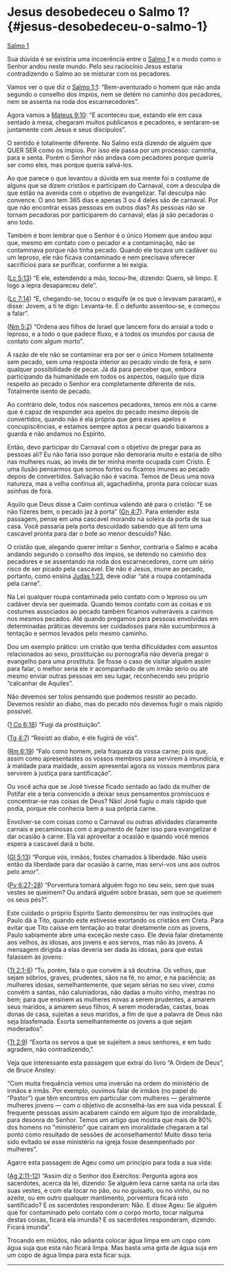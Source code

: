 # Jesus desobedeceu o Salmo 1? {#jesus-desobedeceu-o-salmo-1}

[Salmo 1](http://bibliaonline.com.br/acf/sl/1)

Sua dúvida é se existiria uma incoerência entre o [Salmo 1](http://bibliaonline.com.br/acf/sl/1) e o modo como o Senhor andou neste mundo. Pelo seu raciocínio Jesus estaria contradizendo o Salmo ao se misturar com os pecadores.

Vamos ver o que diz o [Salmo 1:1](http://bibliaonline.com.br/acf/sl/1/1): “Bem-aventurado o homem que não anda segundo o conselho dos ímpios, nem se detém no caminho dos pecadores, nem se assenta na roda dos escarnecedores”.

Agora vamos a [Mateus 9:10](http://bibliaonline.com.br/acf/mt/9/10): “E aconteceu que, estando ele em casa sentado à mesa, chegaram muitos publicanos e pecadores, e sentaram-se juntamente com Jesus e seus discípulos”.

O sentido é totalmente diferente. No Salmo está dizendo de alguém que QUER SER como os ímpios. Por isso ele passa por um processo: caminha, para e senta. Porém o Senhor não andava com pecadores porque queria ser como eles, mas porque queria salvá-los.

Ao que parece o que levantou a dúvida em sua mente foi o costume de alguns que se dizem cristãos e participam do Carnaval, com a desculpa de que estão na avenida com o objetivo de evangelizar. Tal desculpa não convence. O ano tem 365 dias e apenas 3 ou 4 deles são de carnaval. Por que não encontrar essas pessoas em outros dias? As pessoas não se tornam pecadoras por participarem do carnaval; elas já são pecadoras o ano todo.

Também é bom lembrar que o Senhor é o único Homem que andou aqui que, mesmo em contato com o pecador e a contaminação, não se contaminava porque não tinha pecado. Quando ele tocava um cadáver ou um leproso, ele não ficava contaminado e nem precisava oferecer sacrifícios para se purificar, conforme a lei exigia.

([Lc 5:13](http://bibliaonline.com.br/acf/lc/5/13)) “E ele, estendendo a mão, tocou-lhe, dizendo: Quero, sê limpo. E logo a lepra desapareceu dele”.

([Lc 7:14](http://bibliaonline.com.br/acf/lc/7/14)) “E, chegando-se, tocou o esquife (e os que o levavam pararam), e disse: Jovem, a ti te digo: Levanta-te. E o defunto assentou-se, e começou a falar”.

([Nm 5:2](http://bibliaonline.com.br/acf/nm/5/2)) “Ordena aos filhos de Israel que lancem fora do arraial a todo o leproso, e a todo o que padece fluxo, e a todos os imundos por causa de contato com algum morto”.

A razão de ele não se contaminar era por ser o único Homem totalmente sem pecado, sem uma resposta interior ao pecado vindo de fora, e sem qualquer possibilidade de pecar. Já dá para perceber que, embora participando da humanidade em todos os aspectos, naquilo que dizia respeito ao pecado o Senhor era completamente diferente de nós. Totalmente isento de pecado.

Ao contrário dele, todos nós nascemos pecadores, temos em nós a carne que é capaz de responder aos apelos do pecado mesmo depois de convertidos, quando não é ela própria que gera esses apelos e concupiscências, e estamos sempre aptos a pecar quando baixamos a guarda e não andamos no Espírito.

Então, devo participar do Carnaval com o objetivo de pregar para as pessoas ali? Eu não faria isso porque não demoraria muito e estaria de olho nas mulheres nuas, ao invés de ter minha mente ocupada com Cristo. É uma ilusão pensarmos que somos fortes ou ficamos imunes ao pecado depois de convertidos. Salvação não é vacina. Temos de Deus uma nova natureza, mas a velha continua ali, agachadinha, pronta para colocar suas asinhas de fora.

Aquilo que Deus disse a Caim continua valendo até para o cristão: “E se não fizeres bem, o pecado jaz à porta” ([Gn 4:7](http://bibliaonline.com.br/acf/gn/4/7)). Para entender esta passagem, pense em uma cascavel morando na soleira da porta de sua casa. Você passaria pela porta descuidado sabendo que ali tem uma cascavel pronta para dar o bote ao menor descuido? Não.

O cristão que, alegando querer imitar o Senhor, contraria o Salmo e acaba andando segundo o conselho dos ímpios, se detendo no caminho dos pecadores e se assentando na roda dos escarnecedores, corre um sério risco de ser picado pela cascavel. Ele não é Jesus, imune ao pecado, portanto, como ensina [Judas 1:23](http://bibliaonline.com.br/acf/jd/1/23), deve odiar “até a roupa contaminada pela carne”.

Na Lei qualquer roupa contaminada pelo contato com o leproso ou um cadáver devia ser queimada. Quando temos contato com as coisas e os costumes associados ao pecado também ficamos vulneráveis a cairmos nos mesmos pecados. Até quando pregamos para pessoas envolvidas em determinadas práticas devemos ser cuidadosos para não sucumbirmos à tentação e sermos levados pelo mesmo caminho.

Dou um exemplo prático: um cristão que tenha dificuldades com assuntos relacionados ao sexo, prostituição ou pornografia não deveria pregar o evangelho para uma prostituta. Se fosse o caso de visitar alguém assim para falar, o melhor seria ele ir acompanhado de um irmão sério ou até mesmo enviar outras pessoas em seu lugar, reconhecendo seu próprio “calcanhar de Aquiles”.

Não devemos ser tolos pensando que podemos resistir ao pecado. Devemos resistir ao diabo, mas do pecado nós devemos fugir o mais rápido possível.

([1 Co 6:18](http://bibliaonline.com.br/acf/1co/6/18)) “Fugi da prostituição”.

([Tg 4:7](http://bibliaonline.com.br/acf/tg/4/7)) “Resisti ao diabo, e ele fugirá de vós”.

([Rm 6:19](http://bibliaonline.com.br/acf/rm/6/19)) “Falo como homem, pela fraqueza da vossa carne; pois que, assim como apresentastes os vossos membros para servirem à imundícia, e à maldade para maldade, assim apresentai agora os vossos membros para servirem à justiça para santificação”.

Ou você acha que se José tivesse ficado sentado ao lado da mulher de Potifar ele a teria convencido a deixar seus pensamentos promíscuos e concentrar-se nas coisas de Deus? Não! José fugiu o mais rápido que podia, porque ele conhecia bem a sua própria carne.

Envolver-se com coisas como o Carnaval ou outras atividades claramente carnais e pecaminosas com o argumento de fazer isso para evangelizar é dar ocasião à carne. Ela vai aproveitar a ocasião e quando você menos espera a cascavel dará o bote.

([Gl 5:13](http://bibliaonline.com.br/acf/gl/5/13)) “Porque vós, irmãos, fostes chamados à liberdade. Não useis então da liberdade para dar ocasião à carne, mas servi-vos uns aos outros pelo amor”.

([Pv 6:27-28](http://bibliaonline.com.br/acf/pv/6/27-28)) “Porventura tomará alguém fogo no seu seio, sem que suas vestes se queimem? Ou andará alguém sobre brasas, sem que se queimem os seus pés?”.

Este cuidado o próprio Espírito Santo demonstrou ter nas instruções que Paulo dá a Tito, quando este estivesse exortando os cristãos em Creta. Para evitar que Tito caísse em tentação ao tratar diretamente com as jovens, Paulo sabiamente abre uma exceção neste caso. Ele devia falar diretamente aos velhos, às idosas, aos jovens e aos servos, mas não às jovens. A mensagem dirigida a elas deveria ser dada às idosas, para que estas falassem às jovens:

([Tt 2:1-6](http://bibliaonline.com.br/acf/tt/2/1-6)) “Tu, porém, fala o que convém à sã doutrina. Os velhos, que sejam sóbrios, graves, prudentes, sãos na fé, no amor, e na paciência; as mulheres idosas, semelhantemente, que sejam sérias no seu viver, como convém a santas, não caluniadoras, não dadas a muito vinho, mestras no bem; para que ensinem as mulheres novas a serem prudentes, a amarem seus maridos, a amarem seus filhos, A serem moderadas, castas, boas donas de casa, sujeitas a seus maridos, a fim de que a palavra de Deus não seja blasfemada. Exorta semelhantemente os jovens a que sejam moderados”.

([Tt 2:9](http://bibliaonline.com.br/acf/tt/2/9)) “Exorta os servos a que se sujeitem a seus senhores, e em tudo agradem, não contradizendo,”.

Veja que interessante esta passagem que extraí do livro “A Ordem de Deus”, de Bruce Anstey:

“Com muita frequência vemos uma inversão na ordem do ministério de irmãos e irmãs. Por exemplo, ouvimos falar de irmãos (no papel do “Pastor”) que têm encontros em particular com mulheres — geralmente mulheres jovens — com o objetivo de aconselhá-las em sua vida pessoal. É frequente pessoas assim acabarem caindo em algum tipo de imoralidade, para desonra do Senhor. Temos um artigo que mostra que mais de 80% dos homens no “ministério” que caíram em imoralidade chegaram a tal ponto como resultado de sessões de aconselhamento! Muito disso teria sido evitado se esse ministério na igreja fosse desempenhado por mulheres”.

Agarre esta passagem de Ageu como um princípio para toda a sua vida:

([Ag 2:11-12](http://bibliaonline.com.br/acf/ag/2/11-12)) “Assim diz o Senhor dos Exércitos: Pergunta agora aos sacerdotes, acerca da lei, dizendo: Se alguém leva carne santa na orla das suas vestes, e com ela tocar no pão, ou no guisado, ou no vinho, ou no azeite, ou em outro qualquer mantimento, porventura ficará isto santificado? E os sacerdotes responderam: Não. E disse Ageu: Se alguém que for contaminado pelo contato com o corpo morto, tocar nalguma destas coisas, ficará ela imunda? E os sacerdotes responderam, dizendo: Ficará imunda”.

Trocando em miúdos, não adianta colocar água limpa em um copo com água suja que esta não ficará limpa. Mas basta uma gota de água suja em um copo de água limpa para esta ficar suja.

*****